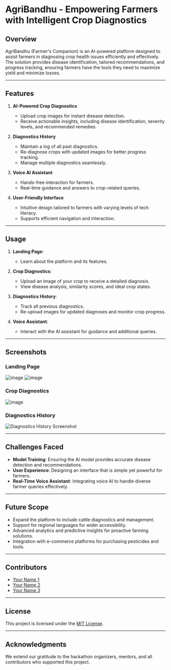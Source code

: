 # AgriBandhu - Empowering Farmers with Intelligent Crop Diagnostics

## **Overview**
AgriBandhu (Farmer's Companion) is an AI-powered platform designed to assist farmers in diagnosing crop health issues efficiently and effectively. The solution provides disease identification, tailored recommendations, and progress tracking, ensuring farmers have the tools they need to maximize yield and minimize losses.

---

## **Features**

1. **AI-Powered Crop Diagnostics**
   - Upload crop images for instant disease detection.
   - Receive actionable insights, including disease identification, severity levels, and recommended remedies.

2. **Diagnostics History**
   - Maintain a log of all past diagnostics.
   - Re-diagnose crops with updated images for better progress tracking.
   - Manage multiple diagnostics seamlessly.

3. **Voice AI Assistant**
   - Hands-free interaction for farmers.
   - Real-time guidance and answers to crop-related queries.

4. **User-Friendly Interface**
   - Intuitive design tailored to farmers with varying levels of tech literacy.
   - Supports efficient navigation and interaction.

---

## **Usage**

1. **Landing Page**:
   - Learn about the platform and its features.

2. **Crop Diagnostics**:
   - Upload an image of your crop to receive a detailed diagnosis.
   - View disease analysis, similarity scores, and ideal crop states.

3. **Diagnostics History**:
   - Track all previous diagnostics.
   - Re-upload images for updated diagnoses and monitor crop progress.

4. **Voice Assistant**:
   - Interact with the AI assistant for guidance and additional queries.

---

## **Screenshots**

### **Landing Page**
![image](https://github.com/user-attachments/assets/d61a7acb-e0a7-48a8-8722-a1ea613924b9)
![image](https://github.com/user-attachments/assets/97c42164-aec9-412e-b4e5-7aff84c99c3d)

### **Crop Diagnostics**
![image](https://github.com/user-attachments/assets/abd08aa3-b7c7-4f30-940d-13d2def61b86)

### **Diagnostics History**
![Diagnostics History Screenshot](path-to-history-screenshot)

---

## **Challenges Faced**

- **Model Training**: Ensuring the AI model provides accurate disease detection and recommendations.
- **User Experience**: Designing an interface that is simple yet powerful for farmers.
- **Real-Time Voice Assistant**: Integrating voice AI to handle diverse farmer queries effectively.

---

## **Future Scope**

- Expand the platform to include cattle diagnostics and management.
- Support for regional languages for wider accessibility.
- Advanced analytics and predictive insights for proactive farming solutions.
- Integration with e-commerce platforms for purchasing pesticides and tools.

---

## **Contributors**
- [Your Name 1](https://github.com/your-profile)
- [Your Name 2](https://github.com/your-profile)
- [Your Name 3](https://github.com/your-profile)

---

## **License**
This project is licensed under the [MIT License](LICENSE).

---

## **Acknowledgments**
We extend our gratitude to the hackathon organizers, mentors, and all contributors who supported this project.

